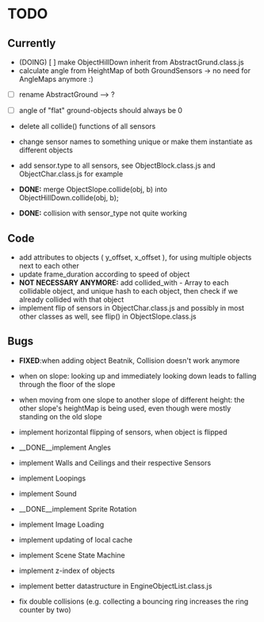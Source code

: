 # TODO

## Currently

* (DOING) [ ] make ObjectHillDown inherit from AbstractGrund.class.js 
* calculate angle from HeightMap of both GroundSensors
	-> no need for AngleMaps anymore :)
* [ ] rename AbstractGround --> ? 
* [ ] angle of "flat" ground-objects should always be 0


* delete all collide() functions of all sensors
* change sensor names to something unique or make them instantiate as different objects
* add sensor.type to all sensors, see ObjectBlock.class.js and ObjectChar.class.js for example

* __DONE:__ merge ObjectSlope.collide(obj, b) into ObjectHillDown.collide(obj, b);
* __DONE:__ collision with sensor_type not quite working

## Code

* add attributes to objects ( y_offset, x_offset ), for using multiple objects next to each other
* update frame_duration according to speed of object
* __NOT NECESSARY ANYMORE:__ add collided_with - Array to each collidable object, and unique hash to each object, then check if we already collided with that object
* implement flip of sensors in ObjectChar.class.js and possibly in most other classes as well, see flip() in ObjectSlope.class.js

## Bugs

* __FIXED__:when adding object Beatnik, Collision doesn't work anymore
* when on slope: looking up and immediately looking down leads to falling through the floor of the slope
* when moving from one slope to another slope of different height: the other slope's heightMap is being used, even though were mostly standing on the old slope

* implement horizontal flipping of sensors, when object is flipped
* __DONE__implement Angles
* implement Walls and Ceilings and their respective Sensors
* implement Loopings
* implement Sound
* __DONE__implement Sprite Rotation
* implement Image Loading
* implement updating of local cache
* implement Scene State Machine
* implement z-index of objects
* implement better datastructure in EngineObjectList.class.js
* fix double collisions (e.g. collecting a bouncing ring increases the ring counter by two)
